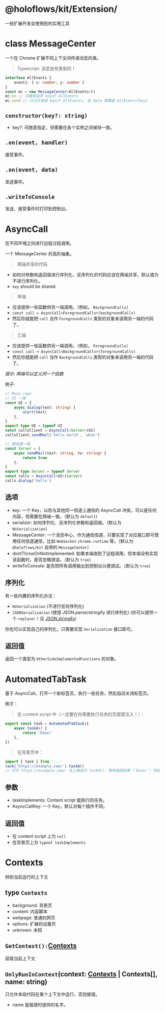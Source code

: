 # @holoflows/kit/Extension/

一些扩展开发会使用到的实用工具

# <a id="doc-messagecenter">class MessageCenter</a>

一个在 Chrome 扩展不同上下文间传递消息的类。

> Typescript: 消息是有类型的！

```ts
interface AllEvents {
    event1: { x: number; y: number }
}
const mc = new MessageCenter<AllEvents>()
mc.on // 只接受监听 keyof AllEvents
mc.send // 只允许发送 keyof AllEvents, 且 data 需要是 AllEvents[key]
```

## <a id="doc-messagecenter-new">`constructor(key?: string)`</a>

-   key?: 可随意指定，但需要在各个实例之间保持一致。

## <a id="doc-messagecenter-on">`.on(event, handler)`</a>

接受事件。

## <a id="doc-messagecenter-send">`.on(event, data)`</a>

发送事件。

## <a id="doc-messagecenter-writeToConsole">`.writeToConsole`</a>

发送、接受事件时打印到控制台。

# <a id="doc-asynccall">AsyncCall</a>

在不同环境之间进行远程过程调用。

一个 MessageCenter 的高阶抽象。

> 两端共享的代码

-   如何对参数和返回值进行序列化、反序列化的代码应该在两端共享，默认值为不进行序列化。
-   `key` should be shared.

> 甲端

-   应该提供一些函数供另一端调用。（例如， `BackgroundCalls`）
-   `const call = AsyncCall<ForegroundCalls>(backgroundCalls)`
-   然后你就能把 `call` 当作 `ForegroundCalls` 类型的对象来调用另一端的代码了。

> 乙端

-   应该提供一些函数供另一端调用。（例如， `ForegroundCalls`）
-   `const call = AsyncCall<BackgroundCalls>(foregroundCalls)`
-   然后你就能把 `call` 当作 `BackgroundCalls` 类型的对象来调用另一端的代码了。

_提示: 两端可以定义同一个函数_

例子:

```typescript
// Mono repo
// UI 一端
const UI = {
    async dialog(text: string) {
        alert(text)
    },
}
export type UI = typeof UI
const callsClient = AsyncCall<Server>(UI)
callsClient.sendMail('hello world', 'what')

// 服务器一端
const Server = {
    async sendMail(text: string, to: string) {
        return true
    },
}
export type Server = typeof Server
const calls = AsyncCall<UI>(Server)
calls.dialog('hello')
```

## 选项

-   key: 一个 Key，以防与其他同一信道上通信的 AsyncCall 冲突，可以是任何内容，但需要在两端一致。（默认为 `default`）
-   serializer: 如何序列化、反序列化参数和返回值。（默认为 `NoSerialization`）
-   MessageCenter: 一个消息中心，作为通信信道，只要实现了对应接口即可使用任何信道通信，比如 `WebSocket` `chrome.runtime` 等。（默认为 `@holoflows/kit` 自带的 `MessageCenter`）
-   dontThrowOnNotImplemented: 如果本端收到了远程调用，但本端没有实现该函数时，是否忽略错误。（默认为 `true`）
-   writeToConsole: 是否把所有调用输出到控制台以便调试。（默认为 `true`）

## 序列化

有一些内置的序列化办法：

-   `NoSerialization` (不进行任何序列化)
-   `JSONSerialization` (使用 JSON.parse/stringify 进行序列化) (你可以提供一个 `replacer`！见 [JSON.stringify](https://mdn.io/JSON.stringify))

你也可以实现自己的序列化，只需要实现 `Serialization` 接口即可。

## 返回值

返回一个类型为 `OtherSideImplementedFunctions` 的对象。

# <a id="doc-automatedtabtask">AutomatedTabTask</a>

基于 AsyncCall。打开一个新标签页，执行一些任务，然后自动关闭标签页。

例子：

> 在 content script 中（一定要在你需要执行任务的页面里注入！）：

```ts
export const task = AutomatedTabTask({
    async taskA() {
        return 'Done!'
    },
})
```

> 在背景页中：

```ts
import { task } from '...'
task('https://example.com/').taskA()
// 打开 https://example.com/，在上面运行 taskA()，等待返回结果（'Done!'）然后自动关闭页面
```

## 参数

-   taskImplements: Content script 能执行的任务。
-   AsyncCallKey: 一个 Key，默认对每个插件不同。

## 返回值

-   在 content script 上为 `null`
-   在背景页上为 `typeof taskImplements`

# <a id="doc-contexts">Contexts</a>

辨别当前运行的上下文

## <a id="doc-contexts-contexts">type `Contexts`</a>

-   background: 背景页
-   content: 内容脚本
-   webpage: 普通的网页
-   options: 扩展的设置页
-   unknown: 未知

## <a id="doc-contexts-getcontext">`GetContext():`<a href="#doc-contexts-contexts">Contexts</a></a>

获取当前上下文

## <a id="doc-contexts-onlyrunincontext">`OnlyRunInContext`(context: <a href="#doc-contexts-contexts">Contexts</a> | Contexts[], name: string)</a>

只允许本段代码在某个上下文中运行，否则报错。

-   name 是报错时提供的名字。
